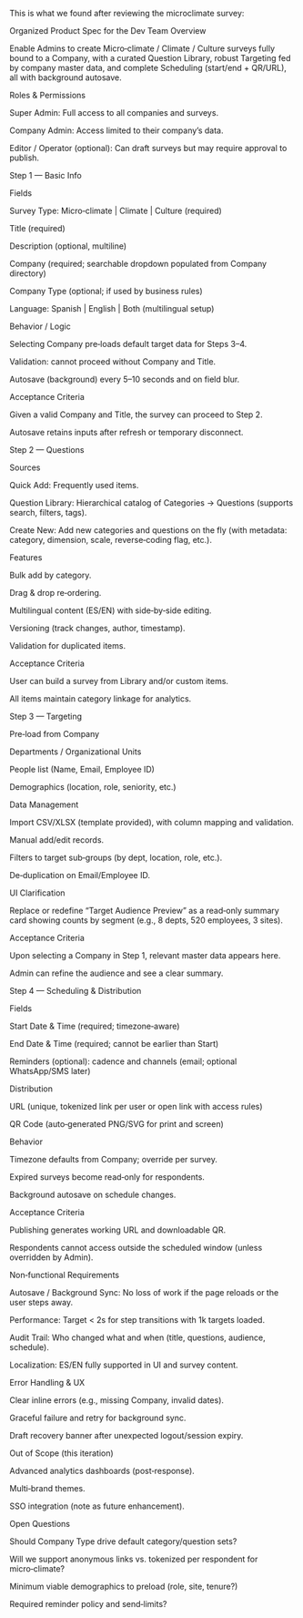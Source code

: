 This is what we found after reviewing the microclimate survey:

Organized Product Spec for the Dev Team
Overview

Enable Admins to create Micro‑climate / Climate / Culture surveys fully bound to a Company, with a curated Question Library, robust Targeting fed by company master data, and complete Scheduling (start/end + QR/URL), all with background autosave.

Roles & Permissions

Super Admin: Full access to all companies and surveys.

Company Admin: Access limited to their company’s data.

Editor / Operator (optional): Can draft surveys but may require approval to publish.

Step 1 — Basic Info

Fields

Survey Type: Micro‑climate | Climate | Culture (required)

Title (required)

Description (optional, multiline)

Company (required; searchable dropdown populated from Company directory)

Company Type (optional; if used by business rules)

Language: Spanish | English | Both (multilingual setup)

Behavior / Logic

Selecting Company pre‑loads default target data for Steps 3–4.

Validation: cannot proceed without Company and Title.

Autosave (background) every 5–10 seconds and on field blur.

Acceptance Criteria

Given a valid Company and Title, the survey can proceed to Step 2.

Autosave retains inputs after refresh or temporary disconnect.

Step 2 — Questions

Sources

Quick Add: Frequently used items.

Question Library: Hierarchical catalog of Categories → Questions (supports search, filters, tags).

Create New: Add new categories and questions on the fly (with metadata: category, dimension, scale, reverse‑coding flag, etc.).

Features

Bulk add by category.

Drag & drop re‑ordering.

Multilingual content (ES/EN) with side‑by‑side editing.

Versioning (track changes, author, timestamp).

Validation for duplicated items.

Acceptance Criteria

User can build a survey from Library and/or custom items.

All items maintain category linkage for analytics.

Step 3 — Targeting

Pre‑load from Company

Departments / Organizational Units

People list (Name, Email, Employee ID)

Demographics (location, role, seniority, etc.)

Data Management

Import CSV/XLSX (template provided), with column mapping and validation.

Manual add/edit records.

Filters to target sub‑groups (by dept, location, role, etc.).

De‑duplication on Email/Employee ID.

UI Clarification

Replace or redefine “Target Audience Preview” as a read‑only summary card showing counts by segment (e.g., 8 depts, 520 employees, 3 sites).

Acceptance Criteria

Upon selecting a Company in Step 1, relevant master data appears here.

Admin can refine the audience and see a clear summary.

Step 4 — Scheduling & Distribution

Fields

Start Date & Time (required; timezone‑aware)

End Date & Time (required; cannot be earlier than Start)

Reminders (optional): cadence and channels (email; optional WhatsApp/SMS later)

Distribution

URL (unique, tokenized link per user or open link with access rules)

QR Code (auto‑generated PNG/SVG for print and screen)

Behavior

Timezone defaults from Company; override per survey.

Expired surveys become read‑only for respondents.

Background autosave on schedule changes.

Acceptance Criteria

Publishing generates working URL and downloadable QR.

Respondents cannot access outside the scheduled window (unless overridden by Admin).

Non‑functional Requirements

Autosave / Background Sync: No loss of work if the page reloads or the user steps away.

Performance: Target < 2s for step transitions with 1k targets loaded.

Audit Trail: Who changed what and when (title, questions, audience, schedule).

Localization: ES/EN fully supported in UI and survey content.

Error Handling & UX

Clear inline errors (e.g., missing Company, invalid dates).

Graceful failure and retry for background sync.

Draft recovery banner after unexpected logout/session expiry.

Out of Scope (this iteration)

Advanced analytics dashboards (post‑response).

Multi‑brand themes.

SSO integration (note as future enhancement).

Open Questions

Should Company Type drive default category/question sets?

Will we support anonymous links vs. tokenized per respondent for micro‑climate?

Minimum viable demographics to preload (role, site, tenure?)

Required reminder policy and send‑limits?
